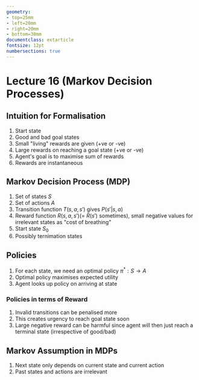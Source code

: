 ```yaml
---
geometry:
- top=25mm
- left=20mm
- right=20mm
- bottom=30mm
documentclass: extarticle
fontsize: 12pt
numbersections: true
---
```


# Lecture 16 (Markov Decision Processes)

## Intuition for Formalisation
1. Start state
1. Good and bad goal states
1. Small "living" rewards are given (+ve or -ve)
1. Large rewards on reaching a goal state (+ve or -ve)
1. Agent's goal is to maximise sum of rewards
1. Rewards are instantaneous

## Markov Decision Process (MDP)
1. Set of states $S$
1. Set of actions $A$
1. Transition function $T(s, a, s')$ gives $P(s'|s, a)$
1. Reward function $R(s, a, s') ($= $R(s')$ sometimes), small negative values for irrelevant states as "cost of breathing"
1. Start state $S_0$
1. Possibly ternimation states

## Policies
1. For each state, we need an optimal policy $\pi^*:S\to A$
1. Optimal policy maximises expected utility
1. Agent looks up policy on arriving at state

### Policies in terms of Reward
1. Invalid transitions can be penalised more
1. This creates urgency to reach goal state soon
1. Large negative reward can be harmful since agent will then just reach a terminal state (irrespective of good/bad)

## Markov Assumption in MDPs
1. Next state only depends on current state and current action
1. Past states and actions are irrelevant
